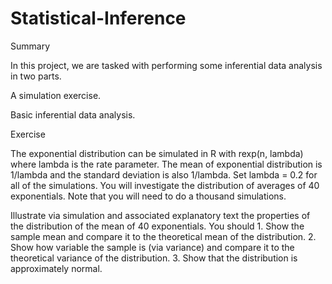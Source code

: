 # Statistical-Inference

Summary

In this project, we are tasked with performing some inferential data analysis in two parts.

A simulation exercise.

Basic inferential data analysis.

Exercise

The exponential distribution can be simulated in R with rexp(n, lambda) where lambda is the rate parameter. The mean of exponential distribution is 1/lambda and the standard deviation is also 1/lambda. Set lambda = 0.2 for all of the simulations. You will investigate the distribution of averages of 40 exponentials. Note that you will need to do a thousand simulations.

Illustrate via simulation and associated explanatory text the properties of the distribution of the mean of 40 exponentials. You should 1. Show the sample mean and compare it to the theoretical mean of the distribution. 2. Show how variable the sample is (via variance) and compare it to the theoretical variance of the distribution. 3. Show that the distribution is approximately normal.
